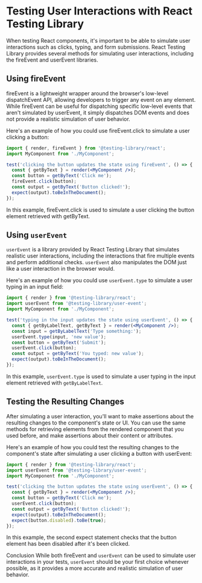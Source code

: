 # Testing User Interactions with React Testing Library
When testing React components, it's important to be able to simulate user interactions such as clicks, typing, and form submissions. React Testing Library provides several methods for simulating user interactions, including the fireEvent and userEvent libraries.

## Using fireEvent
fireEvent is a lightweight wrapper around the browser's low-level dispatchEvent API, allowing developers to trigger any event on any element. While fireEvent can be useful for dispatching specific low-level events that aren't simulated by userEvent, it simply dispatches DOM events and does not provide a realistic simulation of user behavior.

Here's an example of how you could use fireEvent.click to simulate a user clicking a button:

```jsx
import { render, fireEvent } from '@testing-library/react';
import MyComponent from './MyComponent';

test('clicking the button updates the state using fireEvent', () => {
  const { getByText } = render(<MyComponent />);
  const button = getByText('Click me');
  fireEvent.click(button);
  const output = getByText('Button clicked!');
  expect(output).toBeInTheDocument();
});
```

In this example, fireEvent.click is used to simulate a user clicking the button element retrieved with getByText.

## Using `userEvent`
`userEvent` is a library provided by React Testing Library that simulates realistic user interactions, including the interactions that fire multiple events and perform additional checks. `userEvent` also manipulates the DOM just like a user interaction in the browser would.

Here's an example of how you could use `userEvent.type` to simulate a user typing in an input field:

```jsx
import { render } from '@testing-library/react';
import userEvent from '@testing-library/user-event';
import MyComponent from './MyComponent';

test('typing in the input updates the state using userEvent', () => {
  const { getByLabelText, getByText } = render(<MyComponent />);
  const input = getByLabelText('Type something:');
  userEvent.type(input, 'new value');
  const button = getByText('Submit');
  userEvent.click(button);
  const output = getByText('You typed: new value');
  expect(output).toBeInTheDocument();
});
```

In this example, `userEvent.type` is used to simulate a user typing in the input element retrieved with `getByLabelText`.

## Testing the Resulting Changes
After simulating a user interaction, you'll want to make assertions about the resulting changes to the component's state or UI. You can use the same methods for retrieving elements from the rendered component that you used before, and make assertions about their content or attributes.

Here's an example of how you could test the resulting changes to the component's state after simulating a user clicking a button with userEvent:

```jsx
import { render } from '@testing-library/react';
import userEvent from '@testing-library/user-event';
import MyComponent from './MyComponent';

test('clicking the button updates the state using userEvent', () => {
  const { getByText } = render(<MyComponent />);
  const button = getByText('Click me');
  userEvent.click(button);
  const output = getByText('Button clicked!');
  expect(output).toBeInTheDocument();
  expect(button.disabled).toBe(true);
});
```

In this example, the second expect statement checks that the button element has been disabled after it's been clicked.

Conclusion
While both fireEvent and `userEvent` can be used to simulate user interactions in your tests, `userEvent` should be your first choice whenever possible, as it provides a more accurate and realistic simulation of user behavior.